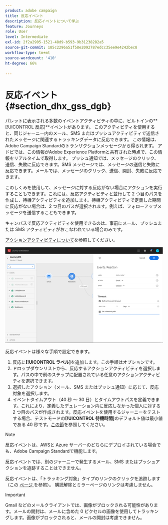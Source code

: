 ```yaml
---
product: adobe campaign
title: 反応イベント
description: 反応イベントについて学ぶ
feature: Journeys
role: User
level: Intermediate
exl-id: 2f2a2905-1521-48d9-b593-9b31238282a5
source-git-commit: 185c2296a51f58e2092787edcc35ee9e4242bec8
workflow-type: tm+mt
source-wordcount: '410'
ht-degree: 66%

---
```


# 反応イベント {#section_dhx_gss_dgb}

パレットに表示される多数のイベントアクティビティの中に、ビルトインの&#x200B;**[!UICONTROL 反応]**イベントがあります。
このアクティビティを使用すると、同じジャーニー内のメール、SMS またはプッシュアクティビティで送信されたメッセージに関連するトラッキングデータに反応できます。 この情報は、Adobe Campaign Standardのトランザクションメッセージから得られます。 アドビでは、この情報がAdobe Experience Platformと共有された時点で、この情報をリアルタイムで取得します。 プッシュ通知では、メッセージのクリック、送信、失敗に反応できます。SMS メッセージでは、メッセージの送信と失敗に反応できます。メールでは、メッセージのクリック、送信、開封、失敗に反応できます。

このしくみを使用して、メッセージに対する反応がない場合にアクションを実行することもできます。これには、反応アクティビティと並行して 2 つ目のパスを作成し、待機アクティビティを追加します。待機アクティビティで定義した期間に反応がない場合は、2 つ目のパスが選択されます。例えば、フォローアップメッセージを送信することもできます。

キャンバスで反応アクティビティを使用できるのは、事前にメール、プッシュまたは SMS アクティビティがおこなわれている場合のみです。

[アクションアクティビティについて](../building-journeys/about-action-activities.md)を参照してください。

![](../assets/journey45.png)

反応イベントは様々な手順で設定できます。

1. 反応に&#x200B;**[!UICONTROL ラベル]**&#x200B;を追加します。この手順はオプションです。
1. ドロップダウンリストから、反応するアクションアクティビティを選択します。パスの中で前のステップに配置されている任意のアクションアクティビティを選択できます。
1. 選択したアクション（メール、SMS またはプッシュ通知）に応じて、反応対象を選択します。
1. イベントタイムアウト（40 秒 ～ 30 日）とタイムアウトパスを定義できます。これにより、定義したデュレーション内に反応しなかった個人に対する 2 つ目のパスが作成されます。反応イベントを使用するジャーニーをテストする場合、テストモードの&#x200B;**[!UICONTROL 待機時間]**&#x200B;のデフォルト値は最小値である 40 秒です。[この節](../building-journeys/testing-the-journey.md)を参照してください。

>[!NOTE]
>
>反応イベントは、AWSと Azure サーバーのどちらにデプロイされている場合でも、Adobe Campaign Standardで機能します。
>
>反応イベントでは、別のジャーニーで発生するメール、SMS またはプッシュアクションを追跡することはできません。
>
>反応イベントは、「トラッキング対象」タイプのリンクのクリックを追跡します（この [ ページ ](https://experienceleague.adobe.com/docs/campaign-standard/using/designing-content/links.html#about-tracked-urls) を参照）。 購読解除とミラーページのリンクは考慮しません。

>[!IMPORTANT]
>
>Gmail などのメールクライアントでは、画像がブロックされる可能性があります。メールの開封は、メールに含めた 0 ピクセルの画像を使用してトラッキングします。画像がブロックされると、メールの開封は考慮できません。
